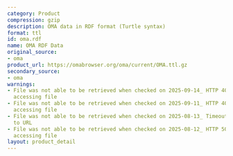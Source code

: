 ```yaml
---
category: Product
compression: gzip
description: OMA data in RDF format (Turtle syntax)
format: ttl
id: oma.rdf
name: OMA RDF Data
original_source:
- oma
product_url: https://omabrowser.org/oma/current/OMA.ttl.gz
secondary_source:
- oma
warnings:
- File was not able to be retrieved when checked on 2025-09-14_ HTTP 404 error when
  accessing file
- File was not able to be retrieved when checked on 2025-09-11_ HTTP 404 error when
  accessing file
- File was not able to be retrieved when checked on 2025-08-13_ Timeout connecting
  to URL
- File was not able to be retrieved when checked on 2025-08-12_ HTTP 502 error when
  accessing file
layout: product_detail
---
```

